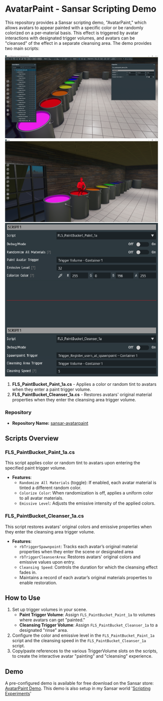 # AvatarPaint - Sansar Scripting Demo

This repository provides a Sansar scripting demo, "AvatarPaint," which allows avatars to appear painted with a specific color or be randomly colorized on a per-material basis. This effect is triggered by avatar interactions with designated trigger volumes, and avatars can be "cleansed" of the effect in a separate cleansing area. The demo provides two main scripts:

![Screenshot of AvatarPaint in Sansar Editor](screenshot1.png)
![Screenshot of Freelight painted completely red in Sansar using AvatarPaint scripts](screenshot2.png)
![Screenshot of AvatarPaint's script properties in Sansar Editor](scriptprops1.png)

1. **FLS_PaintBucket_Paint_1a.cs** - Applies a color or random tint to avatars when they enter a paint trigger volume.
2. **FLS_PaintBucket_Cleanser_1a.cs** - Restores avatars' original material properties when they enter the cleansing area trigger volume.

### Repository

- **Repository Name:** [sansar-avatarpaint](https://github.com/iamfreelight/sansar-avatarpaint)

## Scripts Overview

### FLS_PaintBucket_Paint_1a.cs
This script applies color or random tint to avatars upon entering the specified paint trigger volume.

- **Features**:
  - `Randomize All Materials` (toggle): If enabled, each avatar material is tinted a different random color.
  - `Colorize Color`: When randomization is off, applies a uniform color to all avatar materials.
  - `Emissive Level`: Adjusts the emissive intensity of the applied colors.

### FLS_PaintBucket_Cleanser_1a.cs
This script restores avatars' original colors and emissive properties when they enter the cleansing area trigger volume.

- **Features**:
  - `rbTriggerSpawnpoint`: Tracks each avatar’s original material properties when they enter the scene or designated area
  - `rbTriggerCleanserArea`: Restores avatars' original colors and emissive values upon entry.
  - `Cleansing Speed`: Controls the duration for which the cleansing effect fades in.
  - Maintains a record of each avatar’s original materials properties to enable restoration.

## How to Use
1. Set up trigger volumes in your scene.
   - **Paint Trigger Volume**: Assign `FLS_PaintBucket_Paint_1a` to volumes where avatars can get "painted."
   - **Cleansing Trigger Volume**: Assign `FLS_PaintBucket_Cleanser_1a` to a designated "rinse" area.
2. Configure the color and emissive level in the `FLS_PaintBucket_Paint_1a` script and the cleansing speed in the `FLS_PaintBucket_Cleanser_1a` script.
3. Copy/paste references to the various TriggerVolume slots on the scripts, to create the interactive avatar "painting" and "cleansing" experience.

## Demo
A pre-configured demo is available for free download on the Sansar store: [AvatarPaint Demo](https://store.sansar.com/listings/d6bfe4f3-1221-4ad6-8cfc-ba3d9211d318/fls-avatarpaint-demo-v01a).
This demo is also setup in my Sansar world '[Scripting Experiments](https://atlas.sansar.com/experiences/freelight-1030/empty)'
